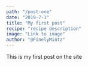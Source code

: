 ```yaml
---
path: "/post-one"
date: "2019-7-1"
title: "My first post" 
recipe: "recipe description"
image: "Link to image"
author: "@FinelyMintz"
---
```


This is my first post on the site 